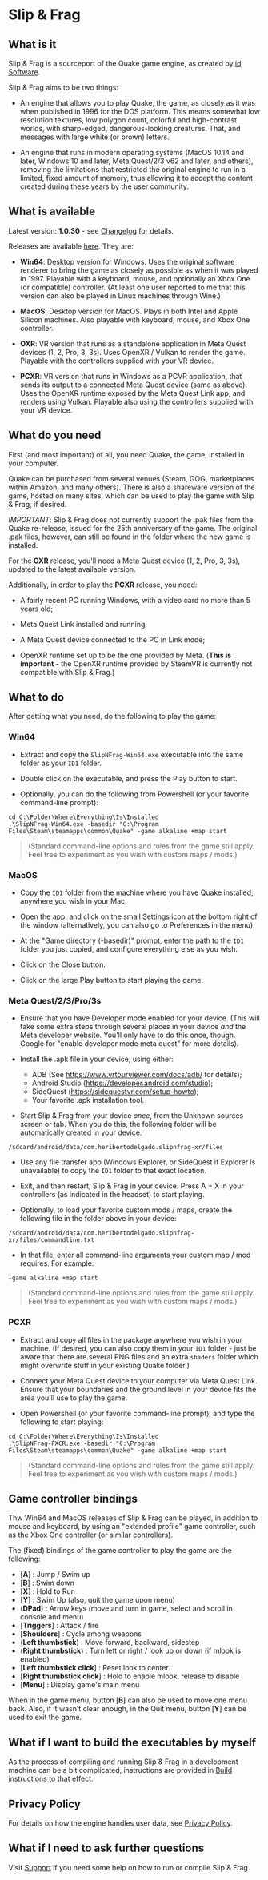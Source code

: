 # Slip & Frag

## What is it

Slip & Frag is a sourceport of the Quake game engine, as created by [id Software](https://www.idsoftware.com/). 

Slip & Frag aims to be two things:

* An engine that allows you to play Quake, the game, as closely as it was when published in 1996 for the DOS platform. This means somewhat low resolution textures, low polygon count, colorful and high-contrast worlds, with sharp-edged, dangerous-looking creatures. That, and messages with large white (or brown) letters.

* An engine that runs in modern operating systems (MacOS 10.14 and later, Windows 10 and later, Meta Quest/2/3 v62 and later, and others), removing the limitations that restricted the original engine to run in a limited, fixed amount of memory, thus allowing it to accept the content created during these years by the user community.

## What is available

Latest version: **1.0.30** - see [Changelog](CHANGELOG.md) for details.

Releases are available [here](https://github.com/Izhido/SlipNFrag/releases/latest). They are:

* **Win64**: Desktop version for Windows. Uses the original software renderer to bring the game as closely as possible as when it was played in 1997. Playable with a keyboard, mouse, and optionally an Xbox One (or compatible) controller. (At least one user reported to me that this version can also be played in Linux machines through Wine.)

* **MacOS**: Desktop version for MacOS. Plays in both Intel and Apple Silicon machines. Also playable with keyboard, mouse, and Xbox One controller.

* **OXR**: VR version that runs as a standalone application in Meta Quest devices (1, 2, Pro, 3, 3s). Uses OpenXR / Vulkan to render the game. Playable with the controllers supplied with your VR device.

* **PCXR**: VR version that runs in Windows as a PCVR application, that sends its output to a connected Meta Quest device (same as above). Uses the OpenXR runtime exposed by the Meta Quest Link app, and renders using Vulkan. Playable also using the controllers supplied with your VR device.

## What do you need

First (and most important) of all, you need Quake, the game, installed in your computer. 

Quake can be purchased from several venues (Steam, GOG, marketplaces within Amazon, and many others). There is also a shareware version of the game, hosted on many sites, which can be used to play the game with Slip & Frag, if desired.

*IMPORTANT*: Slip & Frag does not currently support the .pak files from the Quake re-release, issued for the 25th anniversary of the game. The original .pak files, however, can still be found in the folder where the new game is installed.

For the **OXR** release, you'll need a Meta Quest device (1, 2, Pro, 3, 3s), updated to the latest available version.

Additionally, in order to play the **PCXR** release, you need:

* A fairly recent PC running Windows, with a video card no more than 5 years old;

* Meta Quest Link installed and running;

* A Meta Quest device connected to the PC in Link mode;

* OpenXR runtime set up to be the one provided by Meta. (**This is important** - the OpenXR runtime provided by SteamVR is currently not compatible with Slip & Frag.)

## What to do

After getting what you need, do the following to play the game:

### Win64

* Extract and copy the `SlipNFrag-Win64.exe` executable into the same folder as your `ID1` folder.

* Double click on the executable, and press the Play button to start.

* Optionally, you can do the following from Powershell (or your favorite command-line prompt):

```
cd C:\Folder\Where\Everything\Is\Installed
.\SlipNFrag-Win64.exe -basedir "C:\Program Files\Steam\steamapps\common\Quake" -game alkaline +map start
```
> (Standard command-line options and rules from the game still apply. Feel free to experiment as you wish with custom maps / mods.)

### MacOS

* Copy the `ID1` folder from the machine where you have Quake installed, anywhere you wish in your Mac.

* Open the app, and click on the small Settings icon at the bottom right of the window (alternatively, you can also go to Preferences in the menu).

* At the "Game directory (-basedir)" prompt, enter the path to the `ID1` folder you just copied, and configure everything else as you wish.

* Click on the Close button.

* Click on the large Play button to start playing the game.

### Meta Quest/2/3/Pro/3s

* Ensure that you have Developer mode enabled for your device. (This will take some extra steps through several places in your device *and* the Meta developer website. You'll only have to do this once, though. Google for "enable developer mode meta quest" for more details).

* Install the .apk file in your device, using either:
    * ADB (See https://www.vrtourviewer.com/docs/adb/ for details);
    * Android Studio (https://developer.android.com/studio);
    * SideQuest (https://sidequestvr.com/setup-howto);
    * Your favorite .apk installation tool.

* Start Slip & Frag from your device *once*, from the Unknown sources screen or tab. When you do this, the following folder will be automatically created in your device:

```
/sdcard/android/data/com.heribertodelgado.slipnfrag-xr/files
```

* Use any file transfer app (Windows Explorer, or SideQuest if Explorer is unavailable) to copy the `ID1` folder to that exact location.

* Exit, and then restart, Slip & Frag in your device. Press A + X in your controllers (as indicated in the headset) to start playing.

* Optionally, to load your favorite custom mods / maps, create the following file in the folder above in your device:

```
/sdcard/android/data/com.heribertodelgado.slipnfrag-xr/files/commandline.txt
```

* In that file, enter all command-line arguments your custom map / mod requires. For example:

```
-game alkaline +map start
```
> (Standard command-line options and rules from the game still apply. Feel free to experiment as you wish with custom maps / mods.)

### PCXR

* Extract and copy all files in the package anywhere you wish in your machine. (If desired, you can also copy them in your `ID1` folder - just be aware that there are several PNG files and an extra `shaders` folder which might overwrite stuff in your existing Quake folder.)

* Connect your Meta Quest device to your computer via Meta Quest Link. Ensure that your boundaries and the ground level in your device fits the area you'll use to play the game.

* Open Powershell (or your favorite command-line prompt), and type the following to start playing:

```
cd C:\Folder\Where\Everything\Is\Installed
.\SlipNFrag-PXCR.exe -basedir "C:\Program Files\Steam\steamapps\common\Quake" -game alkaline +map start
```
> (Standard command-line options and rules from the game still apply. Feel free to experiment as you wish with custom maps / mods.)

## Game controller bindings

Thw Win64 and MacOS releases of Slip & Frag can be played, in addition to mouse and keyboard, by using an "extended profile" game controller, such as the Xbox One controller (or similar controllers).

The (fixed) bindings of the game controller to play the game are the following:

* [**A**] : Jump / Swim up
* [**B**] : Swim down
* [**X**] : Hold to Run
* [**Y**] : Swim Up (also, quit the game upon menu)
* (**DPad**) : Arrow keys (move and turn in game, select and scroll in console and menu)
* [**Triggers**] : Attack / fire
* [**Shoulders**] : Cycle among weapons
* (**Left thumbstick**) : Move forward, backward, sidestep
* (**Right thumbstick**) : Turn left or right / look up or down (if mlook is enabled)
* [**Left thumbstick click**] : Reset look to center
* [**Right thumbstick click**] : Hold to enable mlook, release to disable
* [**Menu**] : Display game's main menu

When in the game menu, button [**B**] can also be used to move one menu back. Also, if it wasn't clear enough, in the Quit menu, button [**Y**] can be used to exit the game.

## What if I want to build the executables by myself

As the process of compiling and running Slip & Frag in a development machine can be a bit complicated, instructions are provided in [Build instructions](BUILD.md) to that effect.

## Privacy Policy

For details on how the engine handles user data, see [Privacy Policy](PRIVACY.md).

## What if I need to ask further questions

Visit [Support](SUPPORT.md) if you need some help on how to run or compile Slip & Frag.